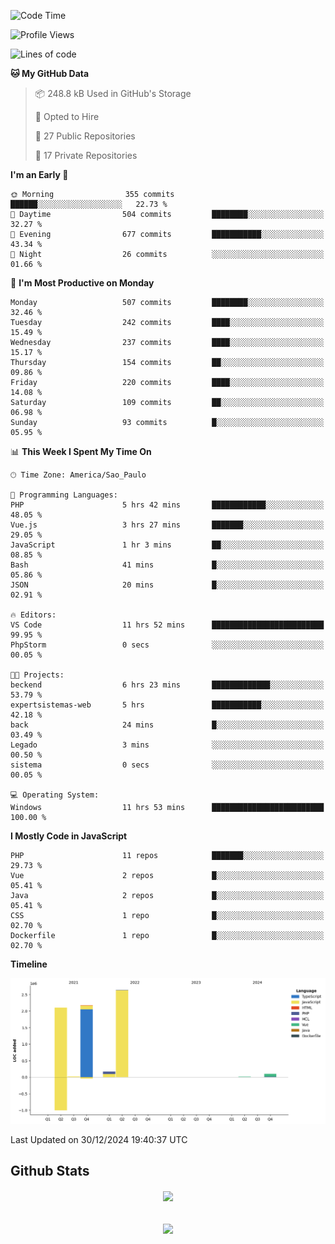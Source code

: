  
<!--START_SECTION:waka-->
![Code Time](http://img.shields.io/badge/Code%20Time-1%2C733%20hrs%202%20mins-blue)

![Profile Views](http://img.shields.io/badge/Profile%20Views-10-blue)

![Lines of code](https://img.shields.io/badge/From%20Hello%20World%20I%27ve%20Written-7.2%20million%20lines%20of%20code-blue)

**🐱 My GitHub Data** 

> 📦 248.8 kB Used in GitHub's Storage 
 > 
> 💼 Opted to Hire
 > 
> 📜 27 Public Repositories 
 > 
> 🔑 17 Private Repositories 
 > 
**I'm an Early 🐤** 

```text
🌞 Morning                355 commits         ██████░░░░░░░░░░░░░░░░░░░   22.73 % 
🌆 Daytime                504 commits         ████████░░░░░░░░░░░░░░░░░   32.27 % 
🌃 Evening                677 commits         ███████████░░░░░░░░░░░░░░   43.34 % 
🌙 Night                  26 commits          ░░░░░░░░░░░░░░░░░░░░░░░░░   01.66 % 
```
📅 **I'm Most Productive on Monday** 

```text
Monday                   507 commits         ████████░░░░░░░░░░░░░░░░░   32.46 % 
Tuesday                  242 commits         ████░░░░░░░░░░░░░░░░░░░░░   15.49 % 
Wednesday                237 commits         ████░░░░░░░░░░░░░░░░░░░░░   15.17 % 
Thursday                 154 commits         ██░░░░░░░░░░░░░░░░░░░░░░░   09.86 % 
Friday                   220 commits         ████░░░░░░░░░░░░░░░░░░░░░   14.08 % 
Saturday                 109 commits         ██░░░░░░░░░░░░░░░░░░░░░░░   06.98 % 
Sunday                   93 commits          █░░░░░░░░░░░░░░░░░░░░░░░░   05.95 % 
```


📊 **This Week I Spent My Time On** 

```text
🕑︎ Time Zone: America/Sao_Paulo

💬 Programming Languages: 
PHP                      5 hrs 42 mins       ████████████░░░░░░░░░░░░░   48.05 % 
Vue.js                   3 hrs 27 mins       ███████░░░░░░░░░░░░░░░░░░   29.05 % 
JavaScript               1 hr 3 mins         ██░░░░░░░░░░░░░░░░░░░░░░░   08.85 % 
Bash                     41 mins             █░░░░░░░░░░░░░░░░░░░░░░░░   05.86 % 
JSON                     20 mins             █░░░░░░░░░░░░░░░░░░░░░░░░   02.91 % 

🔥 Editors: 
VS Code                  11 hrs 52 mins      █████████████████████████   99.95 % 
PhpStorm                 0 secs              ░░░░░░░░░░░░░░░░░░░░░░░░░   00.05 % 

🐱‍💻 Projects: 
beckend                  6 hrs 23 mins       █████████████░░░░░░░░░░░░   53.79 % 
expertsistemas-web       5 hrs               ███████████░░░░░░░░░░░░░░   42.18 % 
back                     24 mins             █░░░░░░░░░░░░░░░░░░░░░░░░   03.49 % 
Legado                   3 mins              ░░░░░░░░░░░░░░░░░░░░░░░░░   00.50 % 
sistema                  0 secs              ░░░░░░░░░░░░░░░░░░░░░░░░░   00.05 % 

💻 Operating System: 
Windows                  11 hrs 53 mins      █████████████████████████   100.00 % 
```

**I Mostly Code in JavaScript** 

```text
PHP                      11 repos            ███████░░░░░░░░░░░░░░░░░░   29.73 % 
Vue                      2 repos             █░░░░░░░░░░░░░░░░░░░░░░░░   05.41 % 
Java                     2 repos             █░░░░░░░░░░░░░░░░░░░░░░░░   05.41 % 
CSS                      1 repo              █░░░░░░░░░░░░░░░░░░░░░░░░   02.70 % 
Dockerfile               1 repo              █░░░░░░░░░░░░░░░░░░░░░░░░   02.70 % 
```



**Timeline**

![Lines of Code chart](https://raw.githubusercontent.com/MaueDev/MaueDev/main/assets/bar_graph.png)


 Last Updated on 30/12/2024 19:40:37 UTC
<!--END_SECTION:waka-->

## Github Stats  
<div align="center"><img src="https://github-readme-stats.vercel.app/api/top-langs/?username=MaueDev&hide_border=true&layout=compact" align="center" /></div>  

<br/>  

<br/>  

<div align="center">
<img src="https://komarev.com/ghpvc/?username=MaueDev&&style=flat-square" align="center" />
</div>  
  
